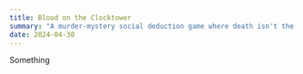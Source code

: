```yaml
---
title: Blood on the Clocktower
summary: "A murder-mystery social deduction game where death isn't the end!"
date: 2024-04-30
---
```


Something